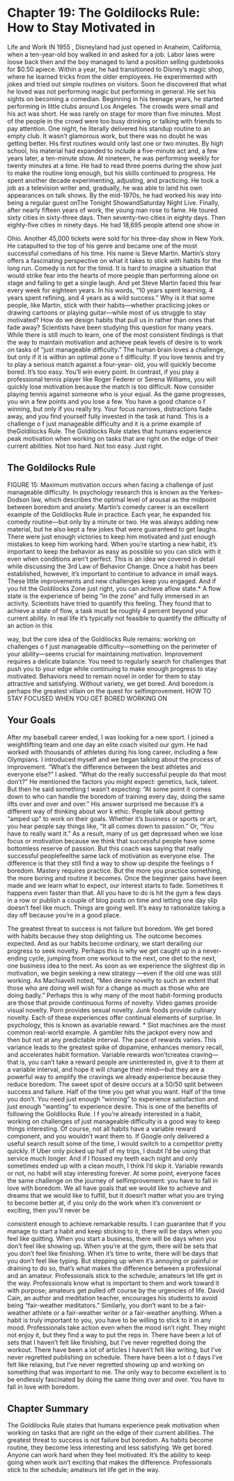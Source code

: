 # Chapter 19: The Goldilocks Rule: How to Stay Motivated in

Life and Work
IN 1955 , Disneyland had just opened in Anaheim, California, when a ten-year-old
boy walked in and asked for a job. Labor laws were loose back then and the boy
managed to land a position selling guidebooks for $0.50 apiece.
Within a year, he had transitioned to Disney’s magic shop, where he learned
tricks from the older employees. He experimented with jokes and tried out
simple routines on visitors. Soon he discovered that what he loved was not
performing magic but performing in general. He set his sights on becoming a
comedian.
Beginning in his teenage years, he started performing in little clubs around
Los Angeles. The crowds were small and his act was short. He was rarely on
stage for more than five minutes. Most of the people in the crowd were too busy
drinking or talking with friends to pay attention. One night, he literally delivered
his standup routine to an empty club.
It wasn’t glamorous work, but there was no doubt he was getting better. His
first routines would only last one or two minutes. By high school, his material
had expanded to include a five-minute act and, a few years later, a ten-minute
show. At nineteen, he was performing weekly for twenty minutes at a time. He
had to read three poems during the show just to make the routine long enough,
but his skills continued to progress.
He spent another decade experimenting, adjusting, and practicing. He took a
job as a television writer and, gradually, he was able to land his own appearances
on talk shows. By the mid-1970s, he had worked his way into being a regular
guest onThe Tonight ShowandSaturday Night Live.
Finally, after nearly fifteen years of work, the young man rose to fame. He
toured sixty cities in sixty-three days. Then seventy-two cities in eighty days.
Then eighty-five cities in ninety days. He had 18,695 people attend one show in

Ohio. Another 45,000 tickets were sold for his three-day show in New York. He
catapulted to the top of his genre and became one of the most successful
comedians of his time.
His name is Steve Martin.
Martin’s story offers a fascinating perspective on what it takes to stick with
habits for the long run. Comedy is not for the timid. It is hard to imagine a
situation that would strike fear into the hearts of more people than performing
alone on stage and failing to get a single laugh. And yet Steve Martin faced this
fear every week for eighteen years. In his words, “10 years spent learning, 4
years spent refining, and 4 years as a wild success.”
Why is it that some people, like Martin, stick with their habits—whether
practicing jokes or drawing cartoons or playing guitar—while most of us
struggle to stay motivated? How do we design habits that pull us in rather than
ones that fade away? Scientists have been studying this question for many years.
While there is still much to learn, one of the most consistent findings is that the
way to maintain motivation and achieve peak levels of desire is to work on tasks
of “just manageable difficulty.”
The human brain loves a challenge, but only if it is within an optimal zone o f
difficulty. If you love tennis and try to play a serious match against a four-year-
old, you will quickly become bored. It’s too easy. You’ll win every point. In
contrast, if you play a professional tennis player like Roger Federer or Serena
Williams, you will quickly lose motivation because the match is too difficult.
Now consider playing tennis against someone who is your equal. As the game
progresses, you win a few points and you lose a few. You have a good chance o f
winning, but only if you really try. Your focus narrows, distractions fade away,
and you find yourself fully invested in the task at hand. This is a challenge o f
just manageable difficulty and it is a prime example of theGoldilocks Rule.
The Goldilocks Rule states that humans experience peak motivation when
working on tasks that are right on the edge of their current abilities. Not too
hard. Not too easy. Just right.
## The Goldilocks Rule

FIGURE 15: Maximum motivation occurs when facing a challenge of just manageable difficulty. In psychology research this is known as the Yerkes–Dodson law, which describes the
optimal level of arousal as the midpoint between boredom and anxiety.
Martin’s comedy career is an excellent example of the Goldilocks Rule in
practice. Each year, he expanded his comedy routine—but only by a minute or
two. He was always adding new material, but he also kept a few jokes that were
guaranteed to get laughs. There were just enough victories to keep him
motivated and just enough mistakes to keep him working hard.
When you’re starting a new habit, it’s important to keep the behavior as easy
as possible so you can stick with it even when conditions aren’t perfect. This is
an idea we covered in detail while discussing the 3rd Law of Behavior Change.
Once a habit has been established, however, it’s important to continue to
advance in small ways. These little improvements and new challenges keep you
engaged. And if you hit the Goldilocks Zone just right, you can achieve aflow
state.*
A flow state is the experience of being “in the zone” and fully immersed in an
activity. Scientists have tried to quantify this feeling. They found that to achieve
a state of flow, a task must be roughly 4 percent beyond your current ability. In
real life it’s typically not feasible to quantify the difficulty of an action in this

way, but the core idea of the Goldilocks Rule remains: working on challenges o f
just manageable difficulty—something on the perimeter of your ability—seems
crucial for maintaining motivation.
Improvement requires a delicate balance. You need to regularly search for
challenges that push you to your edge while continuing to make enough progress
to stay motivated. Behaviors need to remain novel in order for them to stay
attractive and satisfying. Without variety, we get bored. And boredom is perhaps
the greatest villain on the quest for selfimprovement.
HOW TO STAY FOCUSED WHEN YOU GET BORED WORKING ON
## Your Goals
After my baseball career ended, I was looking for a new sport. I joined a
weightlifting team and one day an elite coach visited our gym. He had worked
with thousands of athletes during his long career, including a few Olympians. I
introduced myself and we began talking about the process of improvement.
“What’s the difference between the best athletes and everyone else?” I asked.
“What do the really successful people do that most don’t?”
He mentioned the factors you might expect: genetics, luck, talent. But then he
said something I wasn’t expecting: “At some point it comes down to who can
handle the boredom of training every day, doing the same lifts over and over and
over.”
His answer surprised me because it’s a different way of thinking about wor k
ethic. People talk about getting “amped up” to work on their goals. Whether it’s
business or sports or art, you hear people say things like, “It all comes down to
passion.” Or, “You have to really want it.” As a result, many of us get depressed
when we lose focus or motivation because we think that successful people have
some bottomless reserve of passion. But this coach was saying that really
successful peoplefeelthe same lack of motivation as everyone else. The
difference is that they still find a way to show up despite the feelings o f
boredom.
Mastery requires practice. But the more you practice something, the more
boring and routine it becomes. Once the beginner gains have been made and we
learn what to expect, our interest starts to fade. Sometimes it happens even faster
than that. All you have to do is hit the gym a few days in a row or publish a
couple of blog posts on time and letting one day slip doesn’t feel like much.
Things are going well. It’s easy to rationalize taking a day off because you’re in
a good place.

The greatest threat to success is not failure but boredom. We get bored with
habits because they stop delighting us. The outcome becomes expected. And as
our habits become ordinary, we start derailing our progress to seek novelty.
Perhaps this is why we get caught up in a never-ending cycle, jumping from one
workout to the next, one diet to the next, one business idea to the next. As soon
as we experience the slightest dip in motivation, we begin seeking a new strategy
—even if the old one was still working. As Machiavelli noted, “Men desire
novelty to such an extent that those who are doing well wish for a change as
much as those who are doing badly.”
Perhaps this is why many of the most habit-forming products are those that
provide continuous forms of novelty. Video games provide visual novelty. Porn
provides sexual novelty. Junk foods provide culinary novelty. Each of these
experiences offer continual elements of surprise.
In psychology, this is known as avariable reward. * Slot machines are the
most common real-world example. A gambler hits the jackpot every now and
then but not at any predictable interval. The pace of rewards varies. This
variance leads to the greatest spike of dopamine, enhances memory recall, and
accelerates habit formation.
Variable rewards won’tcreatea craving—that is, you can’t take a reward
people are uninterested in, give it to them at a variable interval, and hope it will
change their mind—but they are a powerful way to amplify the cravings we
already experience because they reduce boredom.
The sweet spot of desire occurs at a 50/50 split between success and failure.
Half of the time you get what you want. Half of the time you don’t. You need
just enough “winning” to experience satisfaction and just enough “wanting” to
experience desire. This is one of the benefits of following the Goldilocks Rule. I f
you’re already interested in a habit, working on challenges of just manageable
difficulty is a good way to keep things interesting.
Of course, not all habits have a variable reward component, and you wouldn’t
want them to. If Google only delivered a useful search result some of the time, I
would switch to a competitor pretty quickly. If Uber only picked up half of my
trips, I doubt I’d be using that service much longer. And if I flossed my teeth
each night and only sometimes ended up with a clean mouth, I think I’d skip it.
Variable rewards or not, no habit will stay interesting forever. At some point,
everyone faces the same challenge on the journey of selfimprovement: you have
to fall in love with boredom.
We all have goals that we would like to achieve and dreams that we would
like to fulfill, but it doesn’t matter what you are trying to become better at, if you
only do the work when it’s convenient or exciting, then you’ll never be

consistent enough to achieve remarkable results.
I can guarantee that if you manage to start a habit and keep sticking to it, there
will be days when you feel like quitting. When you start a business, there will be
days when you don’t feel like showing up. When you’re at the gym, there will be
sets that you don’t feel like finishing. When it’s time to write, there will be days
that you don’t feel like typing. But stepping up when it’s annoying or painful or
draining to do so, that’s what makes the difference between a professional and
an amateur.
Professionals stick to the schedule; amateurs let life get in the way.
Professionals know what is important to them and work toward it with purpose;
amateurs get pulled off course by the urgencies of life.
David Cain, an author and meditation teacher, encourages his students to
avoid being “fair-weather meditators.” Similarly, you don’t want to be a fair-
weather athlete or a fair-weather writer or a fair-weather anything. When a habit
is truly important to you, you have to be willing to stick to it in any mood.
Professionals take action even when the mood isn’t right. They might not enjoy
it, but they find a way to put the reps in.
There have been a lot of sets that I haven’t felt like finishing, but I’ve never
regretted doing the workout. There have been a lot of articles I haven’t felt like
writing, but I’ve never regretted publishing on schedule. There have been a lot o f
days I’ve felt like relaxing, but I’ve never regretted showing up and working on
something that was important to me.
The only way to become excellent is to be endlessly fascinated by doing the
same thing over and over. You have to fall in love with boredom.

## Chapter Summary
The Goldilocks Rule states that humans experience peak motivation
when working on tasks that are right on the edge of their current
abilities.
The greatest threat to success is not failure but boredom.
As habits become routine, they become less interesting and less
satisfying. We get bored.
Anyone can work hard when they feel motivated. It’s the ability to
keep going when work isn’t exciting that makes the difference.
Professionals stick to the schedule; amateurs let life get in the way.